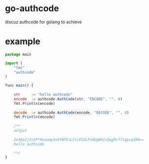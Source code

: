 # go-authcode
 discuz authcode  for golang to achieve

# example
```javascript
package main

import (
	"fmt"
	"authcode"
)

func main() {
	
	str 	:= "hello authcode"
	encode 	:= authcode.AuthCode(str, "ENCODE", "", 0)
	fmt.Println(encode)
	
	decode 	:= authcode.AuthCode(encode, "DECODE", "", 0)
	fmt.Println(decode)
	
	/**
	output
	
	2e38p2jIvSP*Owanmp3x0fNFEsLFzcE5ZLPsAUgWhIvQqgRcf7lqpvgIRA==
	hello authcode

	**/
}
```
